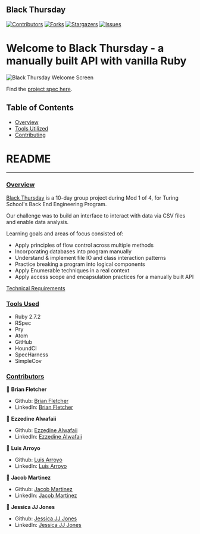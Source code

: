 ## Black Thursday

[![Contributors][contributors-shield]][contributors-url]
[![Forks][forks-shield]][forks-url]
[![Stargazers][stars-shield]][stars-url]
[![Issues][issues-shield]][issues-url]
# Welcome to Black Thursday - a manually built API with vanilla Ruby #
![Black Thursday Welcome Screen](https://user-images.githubusercontent.com/74567704/121286989-b0bd6900-c8ae-11eb-8cc1-701fee9b4184.png)

Find the [project spec here](http://backend.turing.io/module1/projects/black_thursday/).
## Table of Contents

- [Overview](#overview)
- [Tools Utilized](#tools-used)
- [Contributing](#contributors)

# README
------

### <ins>Overview</ins>

[Black Thursday](https://github.com/bfl3tch/black_thursday) is a 10-day group project during Mod 1 of 4, for Turing School's Back End Engineering Program.

Our challenge was to build an interface to interact with data via CSV files and enable data analysis.

Learning goals and areas of focus consisted of:

- Apply principles of flow control across multiple methods
- Incorporating databases into program manually
- Understand & implement file IO and class interaction patterns
- Practice breaking a program into logical components
- Apply Enumerable techniques in a real context
- Apply access scope and encapsulation practices for a manually built API

[Technical Requirements](http://backend.turing.io/module1/projects/black_thursday/)

### <ins>Tools Used</ins>
- Ruby 2.7.2
- RSpec
- Pry
- Atom
- GitHub
- HoundCI
- SpecHarness
- SimpleCov

### <ins>Contributors</ins>

👤  **Brian Fletcher**
- Github: [Brian Fletcher](https://github.com/bfl3tch)
- LinkedIn: [Brian Fletcher](https://www.linkedin.com/in/bfl3tch)

👤  **Ezzedine Alwafaii**
- Github: [Ezzedine Alwafaii](https://github.com/ealwafai)
- LinkedIn: [Ezzedine Alwafaii](https://www.linkedin.com/in/ezzedine-alwafai//)

👤  **Luis Arroyo**
- Github: [Luis Arroyo](https://github.com/dat1guyluigi)
- LinkedIn: [Luis Arroyo](https://www.linkedin.com/in/luis-arroyo-65a954181/)

👤  **Jacob Martinez**
- Github: [Jacob Martinez](https://github.com/Jacobmar13)
- LinkedIn: [Jacob Martinez](https://www.linkedin.com/in/jacob-martinez-696633180/)

👤  **Jessica JJ Jones**
- Github: [Jessica JJ Jones](https://github.com/JeJones21)
- LinkedIn: [Jessica JJ Jones](https://www.linkedin.com/in/jessica-jones-jj-she-her-b01424212/)




<!-- MARKDOWN LINKS & IMAGES -->

[contributors-shield]: https://img.shields.io/github/contributors/bfl3tch/black_thursday.svg?style=flat-square
[contributors-url]: https://github.com/bfl3tch/black_thursday/graphs/contributors
[forks-shield]: https://img.shields.io/github/forks/bfl3tch/black_thursday.svg?style=flat-square
[forks-url]: https://github.com/bfl3tch/black_thursday/network/members
[stars-shield]: https://img.shields.io/github/stars/bfl3tch/black_thursday.svg?style=flat-square
[stars-url]: https://github.com/bfl3tch/black_thursday/stargazers
[issues-shield]: https://img.shields.io/github/issues/bfl3tch/black_thursday.svg?style=flat-square
[issues-url]: https://github.com/bfl3tch/black_thursday/issues

